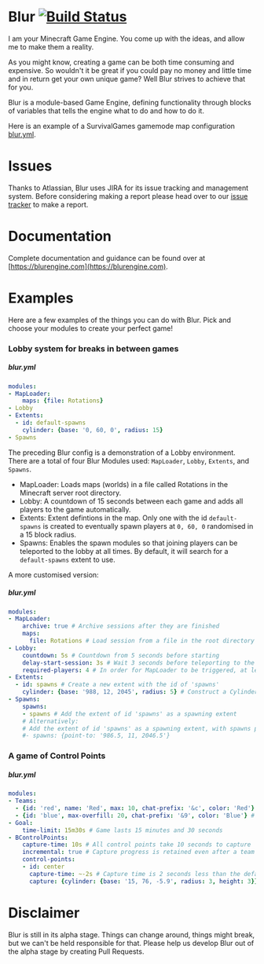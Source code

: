 # Blur [![Build Status](https://ci.ender.zone/buildStatus/icon?job=Blur)](https://ci.ender.zone/job/Blur/) 
I am your Minecraft Game Engine. You come up with the ideas, and allow me to make them a reality.

As you might know, creating a game can be both time consuming and expensive. So wouldn't it be great if you could pay no money and little time and in return get your own unique game? Well Blur strives to achieve that for you.

Blur is a module-based Game Engine, defining functionality through blocks of variables that tells the engine what to do and how to do it.

Here is an example of a SurvivalGames gamemode map configuration [blur.yml](https://gist.github.com/SupaHam/286b137f4cfc17d9e549).

# Issues
Thanks to Atlassian, Blur uses JIRA for its issue tracking and management system. Before considering making a report please head over to our [issue
tracker](https://blurengine.atlassian.net/) to make a report.

# Documentation
Complete documentation and guidance can be found over at [https://blurengine.com](https://blurengine.com).

# Examples
Here are a few examples of the things you can do with Blur. Pick and choose your modules to create your perfect game!

### Lobby system for breaks in between games
##### blur.yml
```yaml
modules:
- MapLoader:
    maps: {file: Rotations}
- Lobby
- Extents:
  - id: default-spawns
    cylinder: {base: '0, 60, 0', radius: 15}
- Spawns
```
The preceding Blur config is a demonstration of a Lobby environment. There are a total of four Blur Modules used: `MapLoader`, `Lobby`, `Extents`, and `Spawns`.
- MapLoader: Loads maps (worlds) in a file called Rotations in the Minecraft server root directory.
- Lobby: A countdown of 15 seconds between each game and adds all players to the game automatically.
- Extents: Extent defintions in the map. Only one with the id `default-spawns` is created to eventually spawn players at `0, 60, 0` randomised in a 15 block radius.
- Spawns: Enables the spawn modules so that joining players can be teleported to the lobby at all times. By default, it will search for a `default-spawns` extent to use.

A more customised version:
##### blur.yml
```yaml
modules:
- MapLoader:
    archive: true # Archive sessions after they are finished
    maps:
      file: Rotations # Load session from a file in the root directory called Rotations
- Lobby:
    countdown: 5s # Countdown from 5 seconds before starting
    delay-start-session: 3s # Wait 3 seconds before teleporting to the session
    required-players: 4 # In order for MapLoader to be triggered, at least 4 players must be online.
- Extents:
  - id: spawns # Create a new extent with the id of 'spawns'
    cylinder: {base: '988, 12, 2045', radius: 5} # Construct a Cylinder at 988, 12, 2045 with the radius of 5 and height of 1
- Spawns:
    spawns:
    - spawns # Add the extent of id 'spawns' as a spawning extent
    # Alternatively:
    # Add the extent of id 'spawns' as a spawning extent, with spawns pointing towards 986.5, 11, 2046.5
    #- spawns: {point-to: '986.5, 11, 2046.5'}
```

### A game of Control Points
##### blur.yml
```yaml
modules:
- Teams:
  - {id: 'red', name: 'Red', max: 10, chat-prefix: '&c', color: 'Red'} # Red team with a soft maximum 10 slots.
  - {id: 'blue', max-overfill: 20, chat-prefix: '&9', color: 'Blue'} # Blue team with an absolute maximum of 20 slots.
- Goal:
    time-limit: 15m30s # Game lasts 15 minutes and 30 seconds
- BControlPoints:
    capture-time: 10s # All control points take 10 seconds to capture
    incremental: true # Capture progress is retained even after a team stops capturing the control point
    control-points:
    - id: center
      capture-time: ~-2s # Capture time is 2 seconds less than the default (defined above)
      capture: {cylinder: {base: '15, 76, -5.9', radius: 3, height: 3}} # Cylinder at 15, 76, -5.9 with a radius of 3 and height of 3
```

# Disclaimer
Blur is still in its alpha stage. Things can change around, things might break, but we can't be held responsible for that. Please help us develop Blur
out of the alpha stage by creating Pull Requests.
